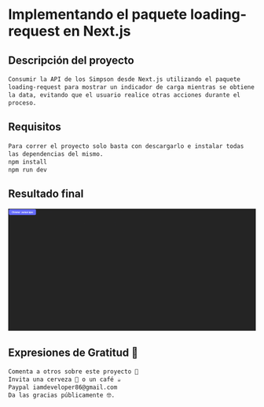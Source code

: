 # Implementando el paquete loading-request en Next.js

## Descripción del proyecto

    Consumir la API de los Simpson desde Next.js utilizando el paquete loading-request para mostrar un indicador de carga mientras se obtiene la data, evitando que el usuario realice otras acciones durante el proceso.

## Requisitos

    Para correr el proyecto solo basta con descargarlo e instalar todas las dependencias del mismo.
    npm install
    npm run dev

## Resultado final

![](https://raw.githubusercontent.com/urian121/imagenes-proyectos-github/master/loading-request-con-nextjs.gif)

## Expresiones de Gratitud 🎁

    Comenta a otros sobre este proyecto 📢
    Invita una cerveza 🍺 o un café ☕
    Paypal iamdeveloper86@gmail.com
    Da las gracias públicamente 🤓.
